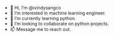 - 👋 Hi, I’m @ivindysangco
- 👀 I’m interested in machine learning engineer.
- 🌱 I’m currently learning python.
- 💞️ I’m looking to collaborate on python projects.
- 📫 Message me to reach out.

<!---
ivindysangco/ivindysangco is a ✨ special ✨ repository because its `README.md` (this file) appears on your GitHub profile.
You can click the Preview link to take a look at your changes.
--->
